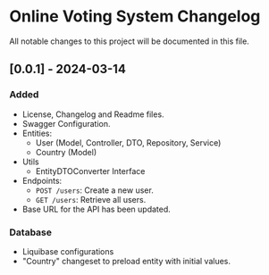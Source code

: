 # Online Voting System Changelog

All notable changes to this project will be documented in this file.

## [0.0.1] - 2024-03-14

### Added

- License, Changelog and Readme files.
- Swagger Configuration.
- Entities:
  - User (Model, Controller, DTO, Repository, Service)
  - Country (Model)
- Utils
  - EntityDTOConverter Interface
- Endpoints:
  - `POST /users`: Create a new user.
  - `GET /users`: Retrieve all users.
- Base URL for the API has been updated.

### Database

- Liquibase configurations 
- "Country" changeset to preload entity with initial values.

